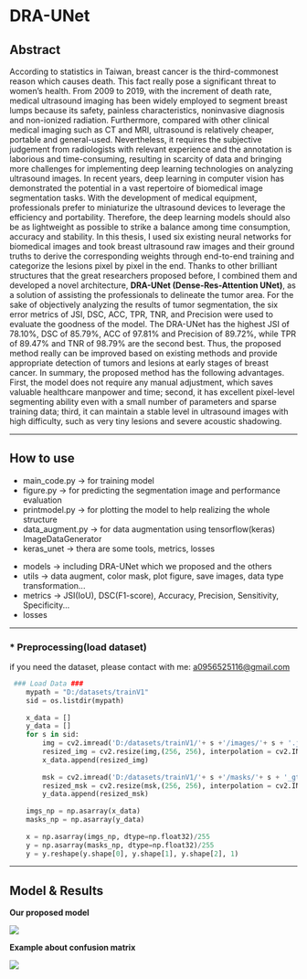 # DRA-UNet

## Abstract
According to statistics in Taiwan, breast cancer is the third-commonest reason which causes death. This fact really pose a significant threat to women’s health. 
From 2009 to 2019, with the increment of death rate, medical ultrasound imaging has been widely employed to segment breast lumps because its safety, painless characteristics, noninvasive diagnosis and non-ionized radiation. 
Furthermore, compared with other clinical medical imaging such as CT and MRI, ultrasound is relatively cheaper, portable and general-used. 
Nevertheless, it requires the subjective judgement from radiologists with relevant experience and the annotation is laborious and time-consuming, resulting in scarcity of data and bringing more challenges for implementing deep learning technologies on analyzing ultrasound images.
In recent years, deep learning in computer vision has demonstrated the potential in a vast repertoire of biomedical image segmentation tasks. 
With the development of medical equipment, professionals prefer to miniaturize the ultrasound devices to leverage the efficiency and portability. 
Therefore, the deep learning models should also be as lightweight as possible to strike a balance among time consumption, accuracy and stability. 
In this thesis, I used six existing neural networks for biomedical images and took breast ultrasound raw images and their ground truths to derive the corresponding weights through end-to-end training and categorize the lesions pixel by pixel in the end.
Thanks to other brilliant structures that the great researchers proposed before, I combined them and developed a novel architecture, 
**DRA-UNet (Dense-Res-Attention UNet)**, as a solution of assisting the professionals to delineate the tumor area.
For the sake of objectively analyzing the results of tumor segmentation, the six error metrics of JSI, DSC, ACC, TPR, TNR, and Precision were used to evaluate the goodness of the model. 
The DRA-UNet has the highest JSI of 78.10%, DSC of 85.79%, ACC of 97.81% and Precision of 89.72%, while TPR of 89.47% and TNR of 98.79% are the second best. 
Thus, the proposed method really can be improved based on existing methods and provide appropriate detection of tumors and lesions at early stages of breast cancer.
In summary, the proposed method has the following advantages. 
First, the model does not require any manual adjustment, which saves valuable healthcare manpower and time; 
second, it has excellent pixel-level segmenting ability even with a small number of parameters and sparse training data; 
third, it can maintain a stable level in ultrasound images with high difficulty, such as very tiny lesions and severe acoustic shadowing.

---

## How to use
* main_code.py -> for training model
* figure.py -> for predicting the segmentation image and performance evaluation
* printmodel.py -> for plotting the model to help realizing the whole structure
* data_augment.py -> for data augmentation using tensorflow(keras) ImageDataGenerator
* keras_unet -> thera are some tools, metrics, losses
 - models -> including DRA-UNet which we proposed and the others
 - utils -> data augment, color mask, plot figure, save images, data type transformation...
 - metrics -> JSI(IoU), DSC(F1-score), Accuracy, Precision, Sensitivity, Specificity...
 - losses


---

### * Preprocessing(load dataset) 
if you need the dataset, please contact with me: a0956525116@gmail.com
```py
 ### Load Data ###
    mypath = "D:/datasets/trainV1"
    sid = os.listdir(mypath)
    
    x_data = []
    y_data = []
    for s in sid:
        img = cv2.imread('D:/datasets/trainV1/'+ s +'/images/'+ s + '.jpg', cv2.IMREAD_COLOR)
        resized_img = cv2.resize(img,(256, 256), interpolation = cv2.INTER_CUBIC)
        x_data.append(resized_img)
    
        msk = cv2.imread('D:/datasets/trainV1/'+ s +'/masks/'+ s + '_gt.jpg', cv2.IMREAD_GRAYSCALE)
        resized_msk = cv2.resize(msk,(256, 256), interpolation = cv2.INTER_CUBIC)
        y_data.append(resized_msk)
        
    imgs_np = np.asarray(x_data)
    masks_np = np.asarray(y_data)
    
    x = np.asarray(imgs_np, dtype=np.float32)/255
    y = np.asarray(masks_np, dtype=np.float32)/255 
    y = y.reshape(y.shape[0], y.shape[1], y.shape[2], 1)
```

---

## Model & Results
**Our proposed model**

![](https://i.imgur.com/QUd0F8T.png)

**Example about confusion matrix**

![](https://i.imgur.com/sAlZu98.png)
